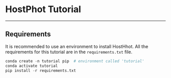 # HostPhot Tutorial
___

## Requirements

It is recommended to use an environment to install HostHhot. All the requirements for this tutorial are in the `requirements.txt` file.

```python
conda create -n tutorial pip  # environment called 'tutorial'
conda activate tutorial
pip install -r requirements.txt
```
